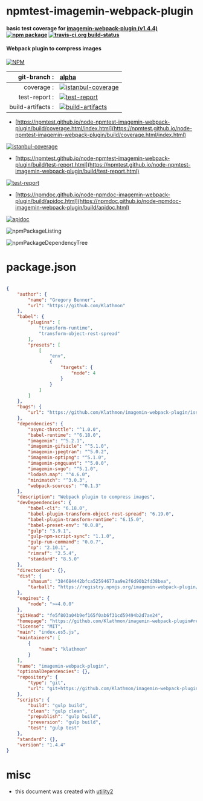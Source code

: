 # npmtest-imagemin-webpack-plugin

#### basic test coverage for  [imagemin-webpack-plugin (v1.4.4)](https://github.com/Klathmon/imagemin-webpack-plugin#readme)  [![npm package](https://img.shields.io/npm/v/npmtest-imagemin-webpack-plugin.svg?style=flat-square)](https://www.npmjs.org/package/npmtest-imagemin-webpack-plugin) [![travis-ci.org build-status](https://api.travis-ci.org/npmtest/node-npmtest-imagemin-webpack-plugin.svg)](https://travis-ci.org/npmtest/node-npmtest-imagemin-webpack-plugin)

#### Webpack plugin to compress images

[![NPM](https://nodei.co/npm/imagemin-webpack-plugin.png?downloads=true&downloadRank=true&stars=true)](https://www.npmjs.com/package/imagemin-webpack-plugin)

| git-branch : | [alpha](https://github.com/npmtest/node-npmtest-imagemin-webpack-plugin/tree/alpha)|
|--:|:--|
| coverage : | [![istanbul-coverage](https://npmtest.github.io/node-npmtest-imagemin-webpack-plugin/build/coverage.badge.svg)](https://npmtest.github.io/node-npmtest-imagemin-webpack-plugin/build/coverage.html/index.html)|
| test-report : | [![test-report](https://npmtest.github.io/node-npmtest-imagemin-webpack-plugin/build/test-report.badge.svg)](https://npmtest.github.io/node-npmtest-imagemin-webpack-plugin/build/test-report.html)|
| build-artifacts : | [![build-artifacts](https://npmtest.github.io/node-npmtest-imagemin-webpack-plugin/glyphicons_144_folder_open.png)](https://github.com/npmtest/node-npmtest-imagemin-webpack-plugin/tree/gh-pages/build)|

- [https://npmtest.github.io/node-npmtest-imagemin-webpack-plugin/build/coverage.html/index.html](https://npmtest.github.io/node-npmtest-imagemin-webpack-plugin/build/coverage.html/index.html)

[![istanbul-coverage](https://npmtest.github.io/node-npmtest-imagemin-webpack-plugin/build/screenCapture.buildCi.browser.%252Ftmp%252Fbuild%252Fcoverage.lib.html.png)](https://npmtest.github.io/node-npmtest-imagemin-webpack-plugin/build/coverage.html/index.html)

- [https://npmtest.github.io/node-npmtest-imagemin-webpack-plugin/build/test-report.html](https://npmtest.github.io/node-npmtest-imagemin-webpack-plugin/build/test-report.html)

[![test-report](https://npmtest.github.io/node-npmtest-imagemin-webpack-plugin/build/screenCapture.buildCi.browser.%252Ftmp%252Fbuild%252Ftest-report.html.png)](https://npmtest.github.io/node-npmtest-imagemin-webpack-plugin/build/test-report.html)

- [https://npmdoc.github.io/node-npmdoc-imagemin-webpack-plugin/build/apidoc.html](https://npmdoc.github.io/node-npmdoc-imagemin-webpack-plugin/build/apidoc.html)

[![apidoc](https://npmdoc.github.io/node-npmdoc-imagemin-webpack-plugin/build/screenCapture.buildCi.browser.%252Ftmp%252Fbuild%252Fapidoc.html.png)](https://npmdoc.github.io/node-npmdoc-imagemin-webpack-plugin/build/apidoc.html)

![npmPackageListing](https://npmtest.github.io/node-npmtest-imagemin-webpack-plugin/build/screenCapture.npmPackageListing.svg)

![npmPackageDependencyTree](https://npmtest.github.io/node-npmtest-imagemin-webpack-plugin/build/screenCapture.npmPackageDependencyTree.svg)



# package.json

```json

{
    "author": {
        "name": "Gregory Benner",
        "url": "https://github.com/Klathmon"
    },
    "babel": {
        "plugins": [
            "transform-runtime",
            "transform-object-rest-spread"
        ],
        "presets": [
            [
                "env",
                {
                    "targets": {
                        "node": 4
                    }
                }
            ]
        ]
    },
    "bugs": {
        "url": "https://github.com/Klathmon/imagemin-webpack-plugin/issues"
    },
    "dependencies": {
        "async-throttle": "^1.0.0",
        "babel-runtime": "^6.18.0",
        "imagemin": "^5.2.1",
        "imagemin-gifsicle": "^5.1.0",
        "imagemin-jpegtran": "^5.0.2",
        "imagemin-optipng": "^5.1.0",
        "imagemin-pngquant": "^5.0.0",
        "imagemin-svgo": "^5.1.0",
        "lodash.map": "^4.6.0",
        "minimatch": "^3.0.3",
        "webpack-sources": "^0.1.3"
    },
    "description": "Webpack plugin to compress images",
    "devDependencies": {
        "babel-cli": "6.18.0",
        "babel-plugin-transform-object-rest-spread": "6.19.0",
        "babel-plugin-transform-runtime": "6.15.0",
        "babel-preset-env": "0.0.8",
        "gulp": "3.9.1",
        "gulp-npm-script-sync": "1.1.0",
        "gulp-run-command": "0.0.7",
        "np": "2.10.1",
        "rimraf": "2.5.4",
        "standard": "8.5.0"
    },
    "directories": {},
    "dist": {
        "shasum": "384684442bfca52594677aa9e2f6d90b2fd38bea",
        "tarball": "https://registry.npmjs.org/imagemin-webpack-plugin/-/imagemin-webpack-plugin-1.4.4.tgz"
    },
    "engines": {
        "node": ">=4.0.0"
    },
    "gitHead": "fe5f803a04b9ef165f0ab6f31cd59494b2d7ae24",
    "homepage": "https://github.com/Klathmon/imagemin-webpack-plugin#readme",
    "license": "MIT",
    "main": "index.es5.js",
    "maintainers": [
        {
            "name": "klathmon"
        }
    ],
    "name": "imagemin-webpack-plugin",
    "optionalDependencies": {},
    "repository": {
        "type": "git",
        "url": "git+https://github.com/Klathmon/imagemin-webpack-plugin.git"
    },
    "scripts": {
        "build": "gulp build",
        "clean": "gulp clean",
        "prepublish": "gulp build",
        "preversion": "gulp build",
        "test": "gulp test"
    },
    "standard": {},
    "version": "1.4.4"
}
```



# misc
- this document was created with [utility2](https://github.com/kaizhu256/node-utility2)
